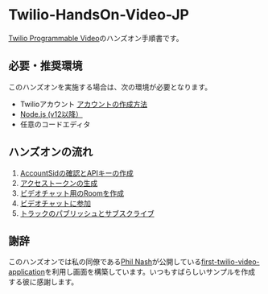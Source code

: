 # Twilio-HandsOn-Video-JP

[Twilio Programmable Video](https://www.twilio.com/ja/video)のハンズオン手順書です。

## 必要・推奨環境
このハンズオンを実施する場合は、次の環境が必要となります。

- Twilioアカウント [アカウントの作成方法](https://www.twilio.com/blog/how-to-create-twilio-account-jp)
- [Node.js (v12以降）](https://nodejs.org/ja/)
- 任意のコードエディタ

## ハンズオンの流れ

1. [AccountSidの確認とAPIキーの作成](docs/01-Get-Credentials/00-Overview.md)
2. [アクセストークンの生成](docs/02-Generate-Access-Token/00-Overview.md)
3. [ビデオチャット用のRoomを作成](docs/03-Create-Video-Chat-Room/00-Overview.md)
4. [ビデオチャットに参加](docs/04-Join-Video-Chat/00-Overview.md)
5. [トラックのパブリッシュとサブスクライブ](docs/05-Publish-Subscribe-Tracks/00-Overview.md)


## 謝辞

このハンズオンでは私の同僚である[Phil Nash](https://twitter.com/philnash)が公開している[first-twilio-video-application](https://github.com/philnash/first-twilio-video-application)を利用し画面を構築しています。いつもすばらしいサンプルを作成する彼に感謝します。